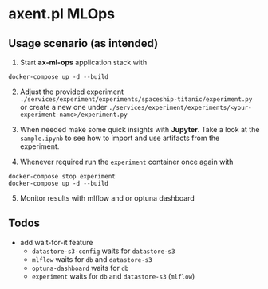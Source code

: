 # axent.pl MLOps

## Usage scenario (as intended)

1. Start **ax-ml-ops** application stack with
```
docker-compose up -d --build
```

2. Adjust the provided experiment `./services/experiment/experiments/spaceship-titanic/experiment.py` or create a new one under `./services/experiment/experiments/<your-experiment-name>/experiment.py`

3. When needed make some quick insights with **Jupyter**. Take a look at the `sample.ipynb` to see how to import and use artifacts from the experiment.

4. Whenever required run the `experiment` container once again with
```
docker-compose stop experiment
docker-compose up -d --build
```

5. Monitor results with mlflow and or optuna dashboard

## Todos
* add wait-for-it feature
    * `datastore-s3-config` waits for `datastore-s3`
    * `mlflow` waits for `db` and `datastore-s3`
    * `optuna-dashboard` waits for `db`
    * `experiment` waits for `db` and `datastore-s3` (`mlflow`)
